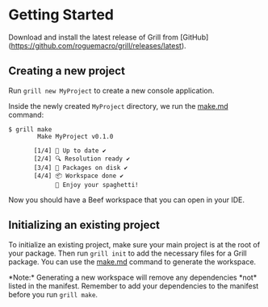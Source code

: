 # Getting Started

Download and install the latest release of Grill from \[GitHub]\(https://github.com/roguemacro/grill/releases/latest).

## Creating a new project

Run `grill new MyProject` to create a new console application.

Inside the newly created `MyProject` directory, we run the [make.md](commands/make.md "mention") command:

```
$ grill make
        Make MyProject v0.1.0

       [1/4] 🧭 Up to date ✔
       [2/4] 🔍 Resolution ready ✔
       [3/4] 🚚 Packages on disk ✔
       [4/4] 📦 Workspace done ✔
             🍝 Enjoy your spaghetti!
```

Now you should have a Beef workspace that you can open in your IDE.

## Initializing an existing project

To initialize an existing project, make sure your main project is at the root of your package. Then run `grill init` to add the necessary files for a Grill package. You can use the [make.md](commands/make.md "mention") command to generate the workspace.

\*Note:\* Generating a new workspace will remove any dependencies \*not\* listed in the manifest. Remember to add your dependencies to the manifest before you run `grill make`.

